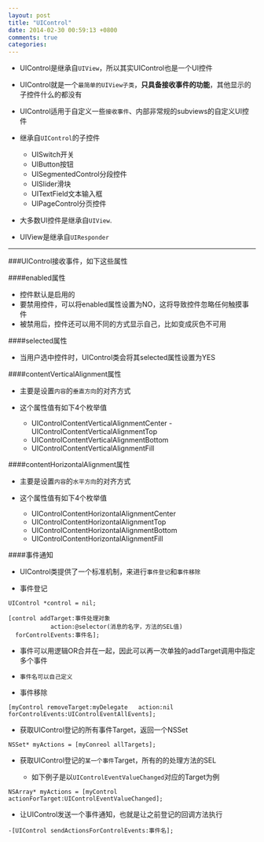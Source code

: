 ```yaml
---
layout: post
title: "UIControl"
date: 2014-02-30 00:59:13 +0800
comments: true
categories: 
---
```


- UIControl是继承自`UIView`，所以其实UIControl也是一个UI控件

- UIControl就是一个`最简单的UIView子类`，**只具备接收事件的功能**，其他显示的子控件什么的都没有

- UIControl适用于自定义一些`接收事件`、内部非常规的subviews的自定义UI控件

- 继承自`UIControl`的子控件
	- UISwitch开关
	- UIButton按钮
	- UISegmentedControl分段控件
	- UISlider滑块
	- UITextField文本输入框
	- UIPageControl分页控件

- 大多数UI控件是继承自`UIView`.

- UIView是继承自`UIResponder`

***

###UIControl接收事件，如下这些属性

####enabled属性

- 控件默认是启用的
- 要禁用控件，可以将enabled属性设置为NO，这将导致控件忽略任何触摸事件
- 被禁用后，控件还可以用不同的方式显示自己，比如变成灰色不可用

####selected属性

- 当用户选中控件时，UIControl类会将其selected属性设置为YES

####contentVerticalAlignment属性

- 主要是设置`内容`的`垂直方向`的对齐方式

- 这个属性值有如下4个枚举值

	- UIControlContentVerticalAlignmentCenter 	- UIControlContentVerticalAlignmentTop  
	- UIControlContentVerticalAlignmentBottom  
	- UIControlContentVerticalAlignmentFill

####contentHorizontalAlignment属性

- 主要是设置`内容`的`水平方向`的对齐方式

- 这个属性值有如下4个枚举值

	- UIControlContentHorizontalAlignmentCenter 
	- UIControlContentHorizontalAlignmentTop
	- UIControlContentHorizontalAlignmentBottom
	- UIControlContentHorizontalAlignmentFill

####事件通知

- UIControl类提供了一个标准机制，来进行`事件登记`和`事件移除`

- 事件登记

```
UIControl *control = nil;
    
[control addTarget:事件处理对象
            action:@selector(消息的名字，方法的SEL值)
  forControlEvents:事件名];
```

- 事件可以用逻辑OR合并在一起，因此可以再一次单独的addTarget调用中指定多个事件
-  `事件名可以自己定义`


- 事件移除

```
[myControl removeTarget:myDelegate   action:nil  forControlEvents:UIControlEventAllEvents];
```

- 获取UIControl登记的所有事件Target，返回一个NSSet

```
NSSet* myActions = [myConreol allTargets]; 
```

- 获取UIControl登记的`某一个事件`Target，所有的的处理方法的SEL

	- 如下例子是以`UIControlEventValueChanged`对应的Target为例

```
NSArray* myActions = [myControl actionForTarget:UIControlEventValueChanged];  
```

- 让UIControl发送一个事件通知，也就是让之前登记的回调方法执行

```
-[UIControl sendActionsForControlEvents:事件名]; 
```
